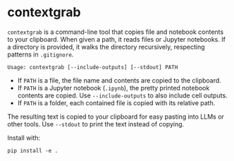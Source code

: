 # contextgrab

`contextgrab` is a command-line tool that copies file and notebook contents to your clipboard. When given a path, it reads files or Jupyter notebooks. If a directory is provided, it walks the directory recursively, respecting patterns in `.gitignore`.

```
Usage: contextgrab [--include-outputs] [--stdout] PATH
```

- If `PATH` is a file, the file name and contents are copied to the clipboard.
- If `PATH` is a Jupyter notebook (`.ipynb`), the pretty printed notebook contents are copied. Use `--include-outputs` to also include cell outputs.
- If `PATH` is a folder, each contained file is copied with its relative path.

The resulting text is copied to your clipboard for easy pasting into LLMs or other tools. Use `--stdout` to print the text instead of copying.

Install with:

```
pip install -e .
```
